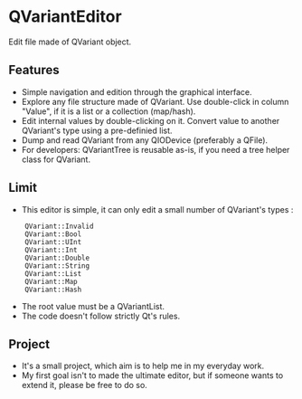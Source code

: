 # QVariantEditor

Edit file made of QVariant object.

## Features

*   Simple navigation and edition through the graphical interface.
*   Explore any file structure made of QVariant. Use double-click in column "Value", if it is a list or a collection (map/hash).
*   Edit internal values by double-clicking on it. Convert value to another QVariant's type using a pre-definied list.
*   Dump and read QVariant from any QIODevice (preferably a QFile).
*   For developers: QVariantTree is reusable as-is, if you need a tree helper class for QVariant.

## Limit

*   This editor is simple, it can only edit a small number of QVariant's types :

```
    QVariant::Invalid
    QVariant::Bool
    QVariant::UInt
    QVariant::Int
    QVariant::Double
    QVariant::String
    QVariant::List
    QVariant::Map
    QVariant::Hash
```

*   The root value must be a QVariantList.
*   The code doesn't follow strictly Qt's rules.


## Project

*   It's a small project, which aim is to help me in my everyday work.
*   My first goal isn't to made the ultimate editor, but if someone wants to extend it, please be free to do so.


